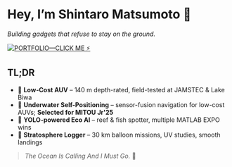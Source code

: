 # Hey, I’m **Shintaro Matsumoto** 👋  
*Building gadgets that refuse to stay on the ground.*

[![PORTFOLIO—CLICK ME ⚡](https://img.shields.io/badge/SEE%20THE%20FULL%20SHOW-🌐%20m‐shintaro.github.io-ff69b4?style=for-the-badge&logo=githubpages)](https://m-shintaro.github.io/)

## TL;DR  
- 🐠 **Low-Cost AUV** – 140 m depth-rated, field-tested at JAMSTEC & Lake Biwa
- 🐬 **Underwater Self-Positioning** – sensor-fusion navigation for low-cost AUVs; **Selected for MITOU Jr'25**  
- 🧠 **YOLO-powered Eco AI** – reef & fish spotter, multiple MATLAB EXPO wins  
- 🎈 **Stratosphere Logger** – 30 km balloon missions, UV studies, smooth landings

> *The Ocean Is Calling And I Must Go.* 🌊
